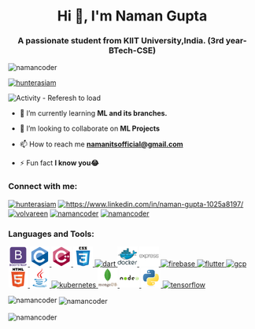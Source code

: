 <h1 align="center">Hi 👋, I'm Naman Gupta</h1>
<h3 align="center">A passionate student from KIIT University,India. (3rd year-BTech-CSE)</h3>

<p align="left"> <img src="https://komarev.com/ghpvc/?username=namancoder&label=Profile%20views&color=0e75b6&style=flat" alt="namancoder" /> </p>

<p align="left"> <a href="https://twitter.com/hunterasiam" target="blank"><img src="https://img.shields.io/twitter/follow/hunterasiam?logo=twitter&style=for-the-badge" alt="hunterasiam" /></a> </p>

![Activity - Referesh to load](https://guarded-peak-25044.herokuapp.com/graph?username=namancoder&theme=react-dark)


- 🌱 I’m currently learning **ML and its branches.**

- 👯 I’m looking to collaborate on **ML Projects**

- 📫 How to reach me **namanitsofficial@gmail.com**

- ⚡ Fun fact **I know you😂**

<h3 align="left">Connect with me:</h3>
<p align="left">
<a href="https://twitter.com/hunterasiam" target="blank"><img align="center" src="https://raw.githubusercontent.com/rahuldkjain/github-profile-readme-generator/master/src/images/icons/Social/twitter.svg" alt="hunterasiam" height="30" width="40" /></a>
<a href="https://linkedin.com/in/https://www.linkedin.com/in/naman-gupta-1025a8197/" target="blank"><img align="center" src="https://raw.githubusercontent.com/rahuldkjain/github-profile-readme-generator/master/src/images/icons/Social/linked-in-alt.svg" alt="https://www.linkedin.com/in/naman-gupta-1025a8197/" height="30" width="40" /></a>
<a href="https://fb.com/volvareen" target="blank"><img align="center" src="https://raw.githubusercontent.com/rahuldkjain/github-profile-readme-generator/master/src/images/icons/Social/facebook.svg" alt="volvareen" height="30" width="40" /></a>
<a href="https://www.codechef.com/users/namancoder" target="blank"><img align="center" src="https://cdn.jsdelivr.net/npm/simple-icons@3.1.0/icons/codechef.svg" alt="namancoder" height="30" width="40" /></a>
<a href="https://codeforces.com/profile/namancoder" target="blank"><img align="center" src="https://cdn.jsdelivr.net/npm/simple-icons@3.0.1/icons/codeforces.svg" alt="namancoder" height="30" width="40" /></a>
</p>

<h3 align="left">Languages and Tools:</h3>
<p align="left"> <a href="https://getbootstrap.com" target="_blank"> <img src="https://raw.githubusercontent.com/devicons/devicon/master/icons/bootstrap/bootstrap-plain-wordmark.svg" alt="bootstrap" width="40" height="40"/> </a> <a href="https://www.cprogramming.com/" target="_blank"> <img src="https://raw.githubusercontent.com/devicons/devicon/master/icons/c/c-original.svg" alt="c" width="40" height="40"/> </a> <a href="https://www.w3schools.com/cpp/" target="_blank"> <img src="https://raw.githubusercontent.com/devicons/devicon/master/icons/cplusplus/cplusplus-original.svg" alt="cplusplus" width="40" height="40"/> </a> <a href="https://www.w3schools.com/css/" target="_blank"> <img src="https://raw.githubusercontent.com/devicons/devicon/master/icons/css3/css3-original-wordmark.svg" alt="css3" width="40" height="40"/> </a> <a href="https://dart.dev" target="_blank"> <img src="https://www.vectorlogo.zone/logos/dartlang/dartlang-icon.svg" alt="dart" width="40" height="40"/> </a> <a href="https://www.docker.com/" target="_blank"> <img src="https://raw.githubusercontent.com/devicons/devicon/master/icons/docker/docker-original-wordmark.svg" alt="docker" width="40" height="40"/> </a> <a href="https://expressjs.com" target="_blank"> <img src="https://raw.githubusercontent.com/devicons/devicon/master/icons/express/express-original-wordmark.svg" alt="express" width="40" height="40"/> </a> <a href="https://firebase.google.com/" target="_blank"> <img src="https://www.vectorlogo.zone/logos/firebase/firebase-icon.svg" alt="firebase" width="40" height="40"/> </a> <a href="https://flutter.dev" target="_blank"> <img src="https://www.vectorlogo.zone/logos/flutterio/flutterio-icon.svg" alt="flutter" width="40" height="40"/> </a> <a href="https://cloud.google.com" target="_blank"> <img src="https://www.vectorlogo.zone/logos/google_cloud/google_cloud-icon.svg" alt="gcp" width="40" height="40"/> </a> <a href="https://www.w3.org/html/" target="_blank"> <img src="https://raw.githubusercontent.com/devicons/devicon/master/icons/html5/html5-original-wordmark.svg" alt="html5" width="40" height="40"/> </a> <a href="https://www.java.com" target="_blank"> <img src="https://raw.githubusercontent.com/devicons/devicon/master/icons/java/java-original.svg" alt="java" width="40" height="40"/> </a> <a href="https://kubernetes.io" target="_blank"> <img src="https://www.vectorlogo.zone/logos/kubernetes/kubernetes-icon.svg" alt="kubernetes" width="40" height="40"/> </a> <a href="https://www.mongodb.com/" target="_blank"> <img src="https://raw.githubusercontent.com/devicons/devicon/master/icons/mongodb/mongodb-original-wordmark.svg" alt="mongodb" width="40" height="40"/> </a> <a href="https://nodejs.org" target="_blank"> <img src="https://raw.githubusercontent.com/devicons/devicon/master/icons/nodejs/nodejs-original-wordmark.svg" alt="nodejs" width="40" height="40"/> </a> <a href="https://www.python.org" target="_blank"> <img src="https://raw.githubusercontent.com/devicons/devicon/master/icons/python/python-original.svg" alt="python" width="40" height="40"/> </a> <a href="https://www.tensorflow.org" target="_blank"> <img src="https://www.vectorlogo.zone/logos/tensorflow/tensorflow-icon.svg" alt="tensorflow" width="40" height="40"/> </a> </p>

<p><img align="left" src="https://github-readme-stats.vercel.app/api/top-langs?username=namancoder&show_icons=true&theme=tokyonight&locale=en&layout=compact" alt="namancoder" /></p>

<p>&nbsp;<img align="center" src="https://github-readme-stats.vercel.app/api?username=namancoder&show_icons=true&theme=tokyonight&locale=en" alt="namancoder" /></p>

<p><img align="center" src="https://github-readme-streak-stats.herokuapp.com/?user=namancoder&theme=tokyonight" alt="namancoder" /></p>
